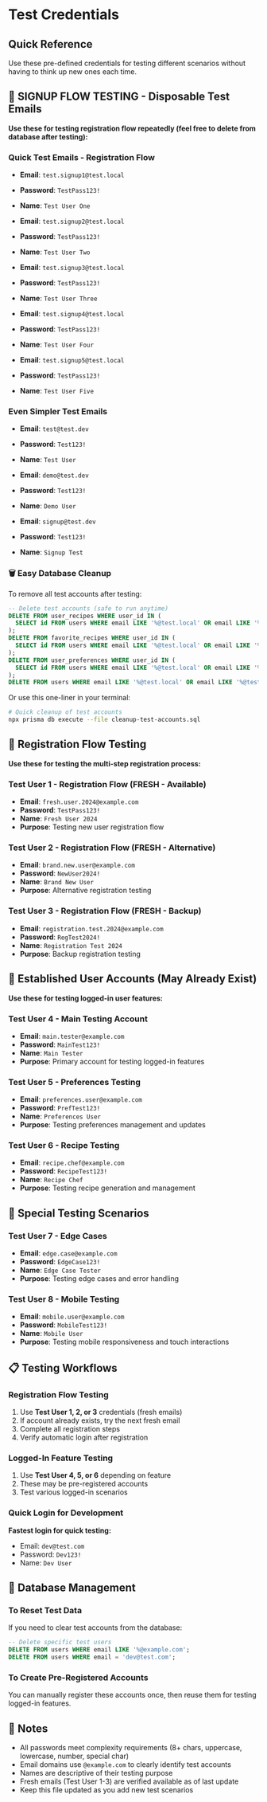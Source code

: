# Test Credentials

## Quick Reference
Use these pre-defined credentials for testing different scenarios without having to think up new ones each time.

## 🧪 SIGNUP FLOW TESTING - Disposable Test Emails
**Use these for testing registration flow repeatedly (feel free to delete from database after testing):**

### Quick Test Emails - Registration Flow
- **Email**: `test.signup1@test.local`
- **Password**: `TestPass123!`
- **Name**: `Test User One`

- **Email**: `test.signup2@test.local`
- **Password**: `TestPass123!`
- **Name**: `Test User Two`

- **Email**: `test.signup3@test.local`
- **Password**: `TestPass123!`
- **Name**: `Test User Three`

- **Email**: `test.signup4@test.local`
- **Password**: `TestPass123!`
- **Name**: `Test User Four`

- **Email**: `test.signup5@test.local`
- **Password**: `TestPass123!`
- **Name**: `Test User Five`

### Even Simpler Test Emails
- **Email**: `test@test.dev`
- **Password**: `Test123!`
- **Name**: `Test User`

- **Email**: `demo@test.dev`
- **Password**: `Test123!`
- **Name**: `Demo User`

- **Email**: `signup@test.dev`
- **Password**: `Test123!`
- **Name**: `Signup Test`

### 🗑️ Easy Database Cleanup
To remove all test accounts after testing:
```sql
-- Delete test accounts (safe to run anytime)
DELETE FROM user_recipes WHERE user_id IN (
  SELECT id FROM users WHERE email LIKE '%@test.local' OR email LIKE '%@test.dev'
);
DELETE FROM favorite_recipes WHERE user_id IN (
  SELECT id FROM users WHERE email LIKE '%@test.local' OR email LIKE '%@test.dev'
);
DELETE FROM user_preferences WHERE user_id IN (
  SELECT id FROM users WHERE email LIKE '%@test.local' OR email LIKE '%@test.dev'
);
DELETE FROM users WHERE email LIKE '%@test.local' OR email LIKE '%@test.dev';
```

Or use this one-liner in your terminal:
```bash
# Quick cleanup of test accounts
npx prisma db execute --file cleanup-test-accounts.sql
```

## 🔄 Registration Flow Testing
**Use these for testing the multi-step registration process:**

### Test User 1 - Registration Flow (FRESH - Available)
- **Email**: `fresh.user.2024@example.com`
- **Password**: `TestPass123!`
- **Name**: `Fresh User 2024`
- **Purpose**: Testing new user registration flow

### Test User 2 - Registration Flow (FRESH - Alternative)
- **Email**: `brand.new.user@example.com`
- **Password**: `NewUser2024!`
- **Name**: `Brand New User`
- **Purpose**: Alternative registration testing

### Test User 3 - Registration Flow (FRESH - Backup)
- **Email**: `registration.test.2024@example.com`
- **Password**: `RegTest2024!`
- **Name**: `Registration Test 2024`
- **Purpose**: Backup registration testing

## 👤 Established User Accounts (May Already Exist)
**Use these for testing logged-in user features:**

### Test User 4 - Main Testing Account
- **Email**: `main.tester@example.com`
- **Password**: `MainTest123!`
- **Name**: `Main Tester`
- **Purpose**: Primary account for testing logged-in features

### Test User 5 - Preferences Testing
- **Email**: `preferences.user@example.com`
- **Password**: `PrefTest123!`
- **Name**: `Preferences User`
- **Purpose**: Testing preferences management and updates

### Test User 6 - Recipe Testing
- **Email**: `recipe.chef@example.com`
- **Password**: `RecipeTest123!`
- **Name**: `Recipe Chef`
- **Purpose**: Testing recipe generation and management

## 🧪 Special Testing Scenarios

### Test User 7 - Edge Cases
- **Email**: `edge.case@example.com`
- **Password**: `EdgeCase123!`
- **Name**: `Edge Case Tester`
- **Purpose**: Testing edge cases and error handling

### Test User 8 - Mobile Testing
- **Email**: `mobile.user@example.com`
- **Password**: `MobileTest123!`
- **Name**: `Mobile User`
- **Purpose**: Testing mobile responsiveness and touch interactions

## 📋 Testing Workflows

### Registration Flow Testing
1. Use **Test User 1, 2, or 3** credentials (fresh emails)
2. If account already exists, try the next fresh email
3. Complete all registration steps
4. Verify automatic login after registration

### Logged-In Feature Testing
1. Use **Test User 4, 5, or 6** depending on feature
2. These may be pre-registered accounts
3. Test various logged-in scenarios

### Quick Login for Development
**Fastest login for quick testing:**
- Email: `dev@test.com`
- Password: `Dev123!`
- Name: `Dev User`

## 🔧 Database Management

### To Reset Test Data
If you need to clear test accounts from the database:
```sql
-- Delete specific test users
DELETE FROM users WHERE email LIKE '%@example.com';
DELETE FROM users WHERE email = 'dev@test.com';
```

### To Create Pre-Registered Accounts
You can manually register these accounts once, then reuse them for testing logged-in features.

## 📝 Notes
- All passwords meet complexity requirements (8+ chars, uppercase, lowercase, number, special char)
- Email domains use `@example.com` to clearly identify test accounts
- Names are descriptive of their testing purpose
- Fresh emails (Test User 1-3) are verified available as of last update
- Keep this file updated as you add new test scenarios 